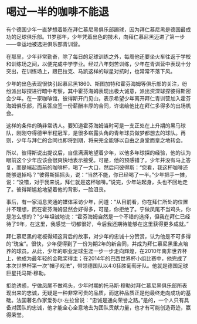 # 喝过一半的咖啡不能退

有个德国少年一直梦想着能在拜仁慕尼黑俱乐部踢球，因为拜仁慕尼黑是德国最成功的足球俱乐部。11岁那年，少年凭着出色的技术，向拜仁慕尼黑迈进了第一步——幸运地被选进俱乐部青训营。 

在那里，少年非常勤奋，除了每日的足球训练之外，每周他还要坐火车往返于学校和训练场之间，以便完成中学学业。经过八年刻苦训练，少年在青训营中表现十分突出，在训练场上，跟巴拉克、马凯这样的球星对抗时，也常常不落下风。 

少年的出色表现很快引起慕尼黑1860、斯图加特和霍芬海姆等俱乐部的关注，纷纷派出球探进行暗中考察，其中霍芬海姆表现出极大诚意，派出资深球探彼得斯密会少年。在一家咖啡馆，彼得斯开门见山，表示希望少年离开拜仁青训营加入霍芬海姆俱乐部，而且答应签一份薪酬丰厚的合同，许诺给他比在拜仁多得多的出场机会。 

这样的条件的确非常诱人。要知道霍芬海姆当时可是一支正处在上升期的黑马球队，刚刚夺得德甲半程冠军，是很多崭露头角的青年球员做梦都想去的球队。再则，少年与拜仁的合同也即将到期，将来完全能够以自由之身堂而皇之地转会。 

所以，彼得斯说出提议后，自信满满地望着少年，以他多年球探的经验，他的认为眼前这个少年应该会很爽快地表示接受。可是，他的预感错了。少年并没有马上答复，而是端起面前的咖啡杯，喝了一大口，然后问彼得斯：“您看，我这杯咖啡还能够退掉吗？”彼得斯摇摇头，说：“当然不能，你已经喝了一半。”少年把手一摊，说：“没错，对于我来说，拜仁就是这杯咖啡。”说完，少年站起身，头也不回地走了。彼得斯尴尬地望着他的背影，一脸沮丧。 

事后，有一家消息灵通的媒体采访少年，问道：“从目前看，你在拜仁所处的位置并不理想，而在霍芬海姆显然会好得多，可是，你拒绝了。宁做凤尾不当鸡头，你是怎么想的？”少年坦诚地说：“霍芬海姆自然是一个不错的选择，但我在拜仁已经待了9年，在这里，我感觉一切都很好，今后我还期待能够在这里获得更多成就。” 

拜仁慕尼黑的老板得知这背后的故事，对少年的忠诚十分赞赏，认为他是不可多得的“瑰宝”。很快，少年便得到了一份为期2年的新合同，并成为拜仁慕尼黑重点培养的球员。从此，少年的职业足球生涯一步一步走向辉煌，在2010年南非世界杯上，他成为最年轻的金靴奖得主；在2014年的巴西世界杯小组比赛中，他完成了本次世界杯第一次“帽子戏法”，带领德国队以4∶0狂胜葡萄牙队。他就是德国足球巨星托马斯·穆勒。 

拒绝诱惑，宁做凤尾不做鸡头，少年时期的托马斯·穆勒对拜仁慕尼黑俱乐部所表现出来的忠诚，无疑是一种非常可贵的品质，而这种品质正是他最终走向成功的基础。法国著名作家爱弥尔·左拉曾说：“忠诚是通向荣誉之路。”是的，一个人只有具备对团队的忠诚，他才能全心全意地去为团队贡献力量，也才有可能创造奇迹，赢得荣誉。